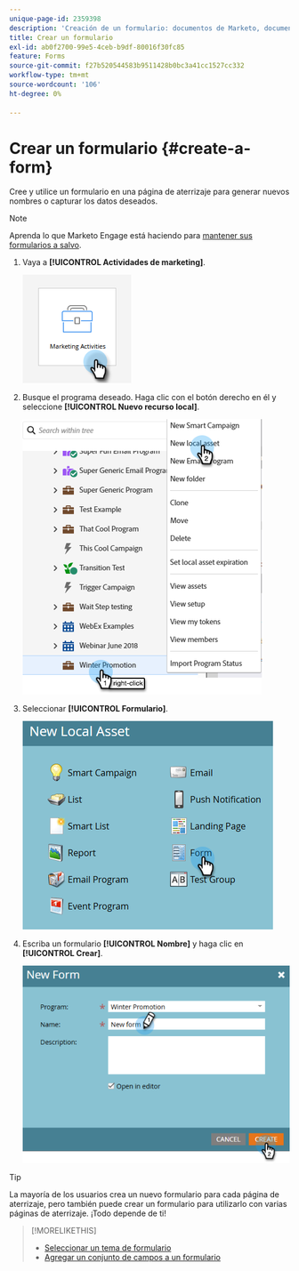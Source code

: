 ```yaml
---
unique-page-id: 2359398
description: 'Creación de un formulario: documentos de Marketo, documentación del producto'
title: Crear un formulario
exl-id: ab0f2700-99e5-4ceb-b9df-80016f30fc85
feature: Forms
source-git-commit: f27b520544583b9511428b0bc3a41cc1527cc332
workflow-type: tm+mt
source-wordcount: '106'
ht-degree: 0%

---
```


# Crear un formulario {#create-a-form}

Cree y utilice un formulario en una página de aterrizaje para generar nuevos nombres o capturar los datos deseados.

>[!NOTE]
>
>Aprenda lo que Marketo Engage está haciendo para [mantener sus formularios a salvo](https://nation.marketo.com/t5/Product-Documents/Forms-Service-Enhancements/ta-p/303670#M1038).

1. Vaya a **[!UICONTROL Actividades de marketing]**.

   ![](assets/create-a-form-1.png)

1. Busque el programa deseado. Haga clic con el botón derecho en él y seleccione **[!UICONTROL Nuevo recurso local]**.

   ![](assets/create-a-form-2.png)

1. Seleccionar **[!UICONTROL Formulario]**.

   ![](assets/create-a-form-3.png)

1. Escriba un formulario **[!UICONTROL Nombre]** y haga clic en **[!UICONTROL Crear]**.

   ![](assets/create-a-form-4.png)

>[!TIP]
>
>La mayoría de los usuarios crea un nuevo formulario para cada página de aterrizaje, pero también puede crear un formulario para utilizarlo con varias páginas de aterrizaje. ¡Todo depende de ti!

>[!MORELIKETHIS]
>
>* [Seleccionar un tema de formulario](/help/marketo/product-docs/demand-generation/forms/creating-a-form/select-a-form-theme.md)
>* [Agregar un conjunto de campos a un formulario](/help/marketo/product-docs/demand-generation/forms/form-fields/add-a-fieldset-to-a-form.md)
